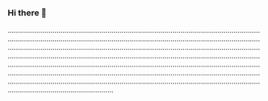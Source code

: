 ### Hi there 👋

........................................................................................................................................................................................................................................................................................................................................................................................................................................................................................................................................................................................................................................................................................................................................................................................................................................................................................................................................................